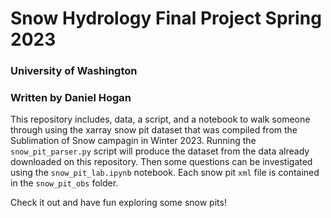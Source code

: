 # Snow Hydrology Final Project Spring 2023
### University of Washington
### Written by Daniel Hogan

This repository includes, data, a script, and a notebook to walk someone through using the xarray snow pit dataset that was compiled from the Sublimation of Snow campagin in Winter 2023. Running the `snow_pit_parser.py` script will produce the dataset from the data already downloaded on this repository. Then some questions can be investigated using the `snow_pit_lab.ipynb` notebook. Each snow pit `xml` file is contained in the `snow_pit_obs` folder. 

Check it out and have fun exploring some snow pits!
